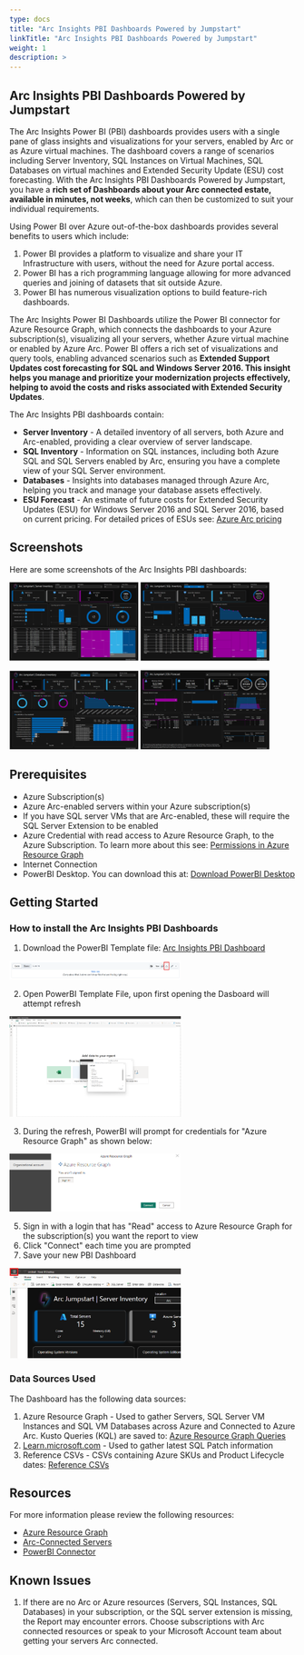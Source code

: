 ```yaml
---
type: docs
title: "Arc Insights PBI Dashboards Powered by Jumpstart"
linkTitle: "Arc Insights PBI Dashboards Powered by Jumpstart"
weight: 1
description: >
---
```


## Arc Insights PBI Dashboards Powered by Jumpstart

The Arc Insights Power BI (PBI) dashboards provides users with a single pane of glass insights and visualizations for your servers, enabled by Arc or as Azure virtual machines. The dashboard covers a range of scenarios including Server Inventory, SQL Instances on Virtual Machines, SQL Databases on virtual machines and Extended Security Update (ESU) cost forecasting. With the Arc Insights PBI Dashboards Powered by Jumpstart, you have a **rich set of Dashboards about your Arc connected estate, available in minutes, not weeks**, which can then be customized to suit your individual requirements.

Using Power BI over Azure out-of-the-box dashboards provides several benefits to users which include:

1. Power BI provides a platform to visualize and share your IT Infrastructure with users, without the need for Azure portal access.
2. Power BI has a rich programming language allowing for more advanced queries and joining of datasets that sit outside Azure.
3. Power BI has numerous visualization options to build feature-rich dashboards.

The Arc Insights Power BI Dashboards utilize the Power BI connector for Azure Resource Graph, which connects the dashboards to your Azure subscription(s), visualizing all your servers, whether Azure virtual machine or enabled by Azure Arc. Power BI offers a rich set of visualizations and query tools, enabling advanced scenarios such as **Extended Support Updates cost forecasting for SQL and Windows Server 2016. This insight helps you manage and prioritize your modernization projects effectively, helping to avoid the costs and risks associated with Extended Security Updates**.

The Arc Insights PBI dashboards contain:

* **Server Inventory** - A detailed inventory of all servers, both Azure and Arc-enabled, providing a clear overview of server landscape.
* **SQL Inventory** - Information on SQL instances, including both Azure SQL and SQL Servers enabled by Arc, ensuring you have a complete view of your SQL Server environment.
* **Databases** - Insights into databases managed through Azure Arc, helping you track and manage your database assets effectively.
* **ESU Forecast** - An estimate of future costs for Extended Security Updates (ESU) for Windows Server 2016 and SQL Server 2016, based on current pricing. For detailed prices of ESUs see: [Azure Arc pricing](https://azure.microsoft.com/pricing/details/azure-arc/core-control-plane/)

## Screenshots

Here are some screenshots of the Arc Insights PBI dashboards:
<p float="left">
  <img src="artifacts/media/server_inventory_screenshot.png" alt="Server Inventory" width="45%" />
  <img src="artifacts/media/sqlserver_inventory_screenshot.png" alt="SQL Server Inventory" width="45%" />
</p>
<p float="left">
  <img src="artifacts/media/sqldatabase_inventory_screenshot.png" alt="SQL Database Inventory" width="45%" />
  <img src="artifacts/media/esu_forecast_screenshot.png" alt="ESU Forecast" width="45%" />
</p>

## Prerequisites

* Azure Subscription(s)
* Azure Arc-enabled servers within your Azure subscription(s)
* If you have SQL server VMs that are Arc-enabled, these will require the SQL Server Extension to be enabled
* Azure Credential with read access to Azure Resource Graph, to the Azure Subscription. To learn more about this see: [Permissions in Azure Resource Graph](https://learn.microsoft.com/azure/governance/resource-graph/overview#permissions-in-azure-resource-graph)
* Internet Connection
* PowerBI Desktop. You can download this at: [Download PowerBI Desktop](https://www.microsoft.com/power-platform/products/power-bi/downloads?msockid=0c5db1779a21637012a6a5f29bea62ee)

## Getting Started

### How to install the Arc Insights PBI Dashboards

1. Download the PowerBI Template file: <a href="arc_insights_dashboard_jumpstart.pbit">Arc Insights PBI Dashboard</a>

<img src="artifacts/media/pbi_download_screenshot.png" alt="Download" width="60%" />

2. Open PowerBI Template File, upon first opening the Dasboard will attempt refresh

<img src="artifacts/media/pbi_connecting_screenshot.png" alt="Connecting" width="60%" />

3. During the refresh, PowerBI will prompt for credentials for "Azure Resource Graph" as shown below:

<img src="artifacts/media/arg_connector_screenshot.png" alt="Azure Resource Graph Connector" width="60%" />

5. Sign in with a login that has "Read" access to Azure Resource Graph for the subscription(s) you want the report to view
6. Click "Connect" each time you are prompted
7. Save your new PBI Dashboard

<img src="artifacts/media/pbi_save_screenshot.png" alt="" width="60%" />


### Data Sources Used
The Dashboard has the following data sources:
1. Azure Resource Graph - Used to gather Servers, SQL Server VM Instances and SQL VM Databases across Azure and Connected to Azure Arc. Kusto Queries (KQL) are saved to: <a href="artifacts/arg_queries/">Azure Resource Graph Queries</a>
2. [Learn.microsoft.com](Learn.microsoft.com) - Used to gather latest SQL Patch information
3. Reference CSVs - CSVs containing Azure SKUs and Product Lifecycle dates: <a href="artifacts/reference/">Reference CSVs</a>

## Resources

For more information please review the following resources:

* [Azure Resource Graph](https://learn.microsoft.com/azure/governance/resource-graph/overview#permissions-in-azure-resource-graph)
* [Arc-Connected Servers](https://learn.microsoft.com/azure/azure-arc/servers/overview)
* [PowerBI Connector](https://learn.microsoft.com/azure/governance/resource-graph/power-bi-connector-quickstart?tabs=power-bi-desktop#connect-azure-resource-graph-with-power-bi-connector)


## Known Issues
1. If there are no Arc or Azure resources (Servers, SQL Instances, SQL Databases) in your subscription, or the SQL server extension is missing, the Report may encounter errors. Choose subscriptions with Arc connected resources or speak to your Microsoft Account team about getting your servers Arc connected.